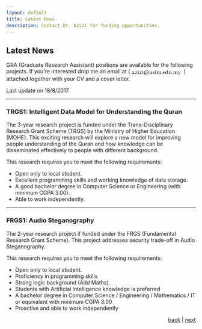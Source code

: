 ```yaml
---
layout: default
title: Latest News
description: Contact Dr. Azizi for funding opportunities.
---
```


## Latest News

GRA (Graduate Research Assistant) positions are available for the following projects. If you're interested drop me an email at (<img src="images/email.jpg" style="vertical-align:top">) attached together with your CV and a cover letter. 

Last update on 18/8/2017.

* * *
### TRGS1: Intelligent Data Model for Understanding the Quran
 
The 3-year research project is funded under the Trans-Disciplinary Research Grant Scheme (TRGS) by the Ministry of Higher Education (MOHE). This exciting research will explore a new model for improving people understanding of the Quran and how knowledge can be disseminated effectively to people with different background. 

This research requires you to meet the following requirements:
*   Open only to local student.
*   Excellent programming skills and working knowledge of data storage.
*   A good bachelor degree in Computer Science or Engineering (with minimum CGPA 3.00).
*   Able to work independently.

* * *
### FRGS1: Audio Steganography

The 2-year research project if funded under the FRGS (Fundamental Research Grant Scheme). This project addresses security trade-off in Audio Steganography.

This research requires you to meet the following requirements:
*   Open only to local student.
*   Proficiency in programming skills
*   Strong logic background (Add Maths).
*   Students with Artificial Intelligence knowledge is preferred
*   A bachelor degree in Computer Science / Engineering / Mathematics / IT or equivalent with minimum CGPA 3.00
*   Proactive and able to work independently

<p style="text-align: right;">
<a href="teaching">back</a> | <a href="./">next</a> 
</p>